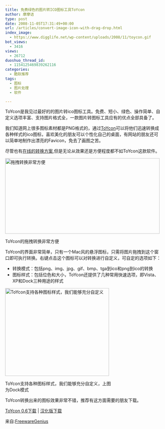 ```yaml
---
title: 免费绿色的图片转ICO图标工具ToYcon
author: 摩摩诘
type: post
date: 2008-11-05T17:31:49+00:00
url: /articles/convert-image-icon-with-drag-drop.html
index_image:
  - https://www.digglife.net/wp-content/uploads/2008/11/toycon.gif
bot_views:
  - 3416
views:
  - 26712
duoshuo_thread_id:
  - 1154125469839262116
categories:
  - 酷软推荐
tags:
  - 图标
  - 图片处理
  - 软件

---
```

ToYcon是我见过最好的的图片转ico图标工具。免费、短小、绿色、操作简单、自定义选项丰富、支持图片格式全，一款图片转图标工具应有的优点全部具备了。

我们知道网上很多图标素材都是PNG格式的，通过[ToYcon][1]可以将他们迅速转换成各种样式的ico图标，喜欢美化的朋友可以个性化自己的桌面，有网站的朋友还可以简单地制作出漂亮的Favicon，免去了画图之苦。

尽管也有<a title="Favikon:简单制作网站Favicon" href="https://www.digglife.net/articles/design-favicon-online-favikon.html" target="_blank">在线的转换方案</a>,但是无论从效果还是方便程度都不如ToYcon这款软件。

<!--more-->

<div id="attachment_2720" style="width: 510px" class="wp-caption aligncenter">
  <img class="size-full wp-image-2720" title="toycon-免费绿色的图片转图标工具" src="http://digglife.qiniudn.com/wp-content/uploads/2008/11/toycon.gif" alt="拖拽转换非常方便" width="500" height="244" />
  
  <p class="wp-caption-text">
    ToYcon的拖拽转换非常方便
  </p>
</div>

ToYcon的界面非常简单，只有一个Mac风的悬浮图标，只需将图片拖拽到这个窗口即可执行转换。右键点击这个图标可以对转换进行自定义，可自定的选项如下：

  * 转换模式：包括png、img、jpg、gif、bmp、tga到ico和png到ico的转换
  * 图标样式：包括位色和大小，ToYcon还提供了几种常用快速选项，即Vista、XP和Dock三种用途的样式

<div id="attachment_2722" style="width: 346px" class="wp-caption aligncenter">
  <img class="size-full wp-image-2722" title="toycon-自定义图标样式" src="http://digglife.qiniudn.com/wp-content/uploads/2008/11/toycon-format.gif" alt="ToYcon支持各种图标样式，我们能够充分自定义" width="336" height="284" />
  
  <p class="wp-caption-text">
    ToYcon支持各种图标样式，我们能够充分自定义，上图为Dock模式
  </p>
</div>

ToYcon转换出来的图标效果非常不错，推荐有这方面需要的朋友下载。

<a title="免费绿色的图片转ICO图标工具ToYcon 0.6下载" href="http://www.rayfile.com/files/80d24e40-ab5c-11dd-a476-0014221b798a/" target="_blank">ToYcon 0.6下载</a> | <a href="http://www.onlinedown.net/soft/56639.htm" target="_blank">汉化版下载</a>

来自:<a href="http://www.freewaregenius.com/2008/11/05/toycon-drag-and-drop-image-to-ico-converter/" target="_blank">FreewareGenius</a>

 [1]: https://www.digglife.net/articles/convert-image-icon-with-drag-drop.html "免费绿色的图片转ICO图标工具ToYcon"